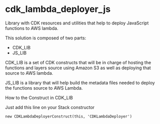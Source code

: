 # cdk_lambda_deployer_js
Library with CDK resources and utilities that help to deploy JavaScript functions to AWS lambda.

This solution is composed of two parts: 
* CDK_LIB
* JS_LIB

CDK_LIB is a set of CDK constructs that will be in charge of hosting the functions and layers source
using Amazon S3 as well as deploying that source to AWS lambda.

JS_LIB is a library that will help build the metadata files needed to deploy the functions source to 
AWS Lambda.

How to the Construct in CDK_LIB

Just add this line on your Stack constructor

```new CDKLambdaDeployerConstruct(this, 'CDKLambdaDeployer')```
